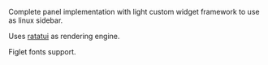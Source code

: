 Complete panel implementation with light custom widget framework to use as linux sidebar.

Uses [ratatui](https://ratatui.rs/) as rendering engine.

Figlet fonts support.
